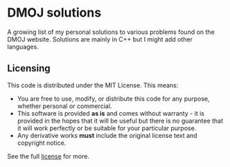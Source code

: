 # DMOJ solutions #
A growing list of my personal solutions to various problems found on the DMOJ website. Solutions are mainly in C++ but I might add other languages.

  
## Licensing
This code is distributed under the MIT License. This means:
+ You are free to use, modify, or distribute this code for any purpose, whether personal or commercial.
+ This software is provided **as is** and comes without warranty - it is provided in the hopes that it will be useful but there is no guarantee that it will work perfectly or be suitable for your particular purpose.
+ Any derivative works **must** include the original license text and copyright notice.
  
See the full [license](./LICENSE) for more.
